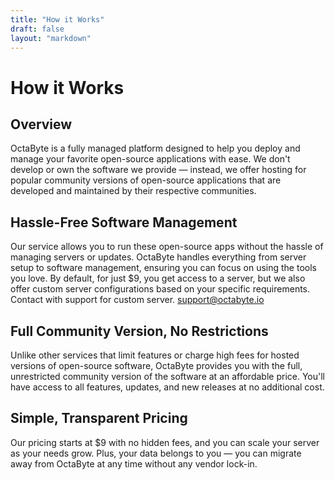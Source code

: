 ```yaml
---
title: "How it Works"
draft: false
layout: "markdown"
---
```


# How it Works

## Overview

OctaByte is a fully managed platform designed to help you deploy and manage your favorite open-source applications with ease. We don't develop or own the software we provide — instead, we offer hosting for popular community versions of open-source applications that are developed and maintained by their respective communities.

## Hassle-Free Software Management

Our service allows you to run these open-source apps without the hassle of managing servers or updates. OctaByte handles everything from server setup to software management, ensuring you can focus on using the tools you love. By default, for just $9, you get access to a server, but we also offer custom server configurations based on your specific requirements. Contact with support for custom server. <a href="mailto:support@octabyte.io">support@octabyte.io</a>

## Full Community Version, No Restrictions

Unlike other services that limit features or charge high fees for hosted versions of open-source software, OctaByte provides you with the full, unrestricted community version of the software at an affordable price. You'll have access to all features, updates, and new releases at no additional cost.

## Simple, Transparent Pricing

Our pricing starts at $9 with no hidden fees, and you can scale your server as your needs grow. Plus, your data belongs to you — you can migrate away from OctaByte at any time without any vendor lock-in.
